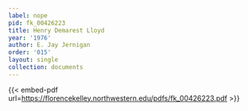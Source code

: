 ```yaml
---
label: nope
pid: fk_00426223
title: Henry Demarest Lloyd
year: '1976'
author: E. Jay Jernigan
order: '015'
layout: single
collection: documents
---
```



{{< embed-pdf url=https://florencekelley.northwestern.edu/pdfs/fk_00426223.pdf >}}
